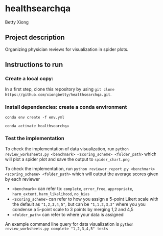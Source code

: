 # healthsearchqa
Betty Xiong

## Project description
Organizing physician reviews for visualization in spider plots.

## Instructions to run

### Create a local copy:
In a first step, clone this repository by using `git clone https://github.com/xiongbetty/healthsearchqa.git`.

### Install dependencies: create a conda environment
`conda env create -f env.yml`

`conda activate healthsearchqa`

### Test the implementation
To check the implementation of data visualization, run `python review_worksheets.py <benchmark> <scoring_scheme> <folder_path>` which will plot a spider plot and save the output to `spider_chart.png`

To check the implementation, run `python reviewer_report.py <benchmark> <scoring_scheme> <folder_path>` which will output the average scores given by each reviewer

* `<benchmark>` can refer to: `complete`, `error_free`, `appropriate`, `harm_extent`, `harm_likelihood`, `no_bias`
* `<scoring_scheme>` can refer to how you assign a 5-point Likert scale with the default as `"1,2,3,4,5"`, but can be `"1,1,2,3,3"` where you you condense a 5-point scale to 3 points by merging 1,2 and 4,5
* `<folder_path>` can refer to where your data is assigned

An example command line query for data visualization is `python review_worksheets.py complete "1,2,3,4,5" tests`